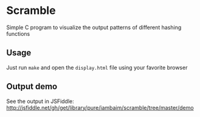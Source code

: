 # Scramble
Simple C program to visualize the output patterns of different hashing functions

## Usage
Just run `make` and open the `display.html` file using your favorite browser

## Output demo

See the output in JSFiddle: http://jsfiddle.net/gh/get/library/pure/iambaim/scramble/tree/master/demo
